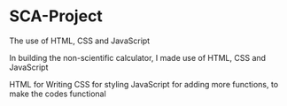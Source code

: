 # SCA-Project
The use of HTML, CSS and JavaScript


In building the non-scientific calculator, I made use of HTML, CSS and JavaScript

HTML for Writing
CSS for styling
JavaScript for adding more functions, to make the codes functional
